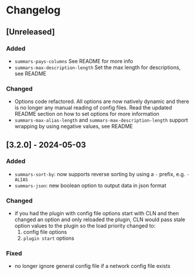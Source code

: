 # Changelog

## [Unreleased]

### Added

- ``summars-pays-columns`` See README for more info
- ``summars-max-description-length`` Set the max length for descriptions, see README

### Changed

- Options code refactored. All options are now natively dynamic and there is no longer any manual reading of config files. Read the updated README section on how to set options for more information
- ``summars-max-alias-length`` and ``summars-max-description-length`` support wrapping by using negative values, see README

## [3.2.0] - 2024-05-03

### Added

- `summars-sort-by`: now supports reverse sorting by using a `-` prefix, e.g. `-ALIAS`
- `summars-json`: new boolean option to output data in json format

### Changed

- if you had the plugin with config file options start with CLN and then changed an option and only reloaded the plugin, CLN would pass stale option values to the plugin so the load priority changed to:
    1. config file options
    2. ``plugin start`` options

### Fixed

- no longer ignore general config file if a network config file exists